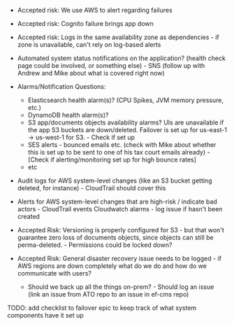 * Accepted risk: We use AWS to alert regarding failures
* Accepted risk: Cognito failure brings app down
* Accepted risk: Logs in the same availability zone as dependencies - if zone is unavailable, can't rely on log-based alerts
* Automated system status notifications on the application? (health check page could be involved, or something else) - SNS (follow up with Andrew and Mike about what is covered right now)
* Alarms/Notification Questions:
  * Elasticsearch health alarm(s)? (CPU Spikes, JVM memory pressure, etc.)
  * DynamoDB health alarm(s)?
  * S3 app/documents objects availability alarms? UIs are unavailable if the app S3 buckets are down/deleted. Failover is set up for us-east-1 -> us-west-1 for S3. - Check if set up
  * SES alerts - bounced emails etc. (check with Mike about whether this is set up to be sent to one of his tax court emails already)  - [Check if alerting/monitoring set up for high bounce rates]
  * etc

* Audit logs for AWS system-level changes (like an S3 bucket getting deleted, for instance) - CloudTrail should cover this
* Alerts for AWS system-level changes that are high-risk / indicate bad actors - CloudTrail events Cloudwatch alarms - log issue if hasn't been created

* Accepted Risk: Versioning is properly configured for S3 - but that won't guarantee zero loss of documents objects, since objects can still be perma-deleted. - Permissions could be locked down? 
* Accepted Risk: General disaster recovery issue needs to be logged - if AWS regions are down completely what do we do and how do we communicate with users?
  * Should we back up all the things on-prem? - Should log an issue (link an issue from ATO repo to an issue in ef-cms repo)

TODO: add checklist to failover epic to keep track of what system components have it set up
